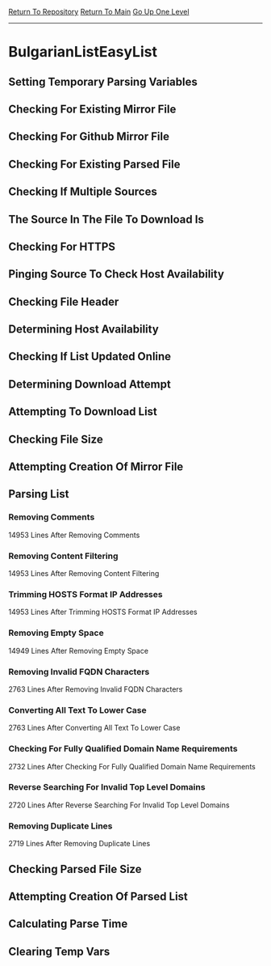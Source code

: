 [Return To Repository](https://github.com/deathbybandaid/piholeparser/)
[Return To Main](https://github.com/deathbybandaid/piholeparser/blob/master/RecentRunLogs/Mainlog.md)
[Go Up One Level](https://github.com/deathbybandaid/piholeparser/blob/master/RecentRunLogs/TopLevelScripts/30-Processing-External-Blacklists.md)
____________________________________
# BulgarianListEasyList
## Setting Temporary Parsing Variables
## Checking For Existing Mirror File
## Checking For Github Mirror File
## Checking For Existing Parsed File
## Checking If Multiple Sources
## The Source In The File To Download Is
## Checking For HTTPS
## Pinging Source To Check Host Availability
## Checking File Header
## Determining Host Availability
## Checking If List Updated Online
## Determining Download Attempt
## Attempting To Download List
## Checking File Size
## Attempting Creation Of Mirror File
## Parsing List
### Removing Comments
14953 Lines After Removing Comments
### Removing Content Filtering
14953 Lines After Removing Content Filtering
### Trimming HOSTS Format IP Addresses
14953 Lines After Trimming HOSTS Format IP Addresses
### Removing Empty Space
14949 Lines After Removing Empty Space
### Removing Invalid FQDN Characters
2763 Lines After Removing Invalid FQDN Characters
### Converting All Text To Lower Case
2763 Lines After Converting All Text To Lower Case
### Checking For Fully Qualified Domain Name Requirements
2732 Lines After Checking For Fully Qualified Domain Name Requirements
### Reverse Searching For Invalid Top Level Domains
2720 Lines After Reverse Searching For Invalid Top Level Domains
### Removing Duplicate Lines
2719 Lines After Removing Duplicate Lines
## Checking Parsed File Size
## Attempting Creation Of Parsed List
## Calculating Parse Time
## Clearing Temp Vars
